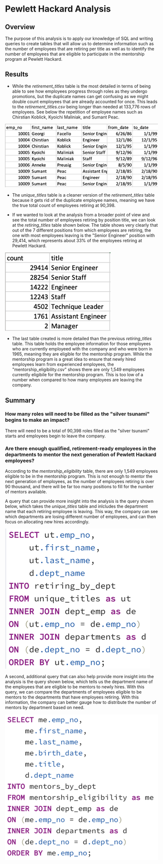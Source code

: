 # Pewlett Hackard Analysis

## Overview
The purpose of this analysis is to apply our knowledge of SQL and writing queries to create tables that will allow us to determine information such as the number of employees that are retiring per title as well as to identify the number of employees that are eligible to participate in the mentorship program at Pewlett Hackard.

## Results
* While the *retirement_titles* table is the most detailed in terms of being able to see how employees progress through roles as they undergo promotions, but the duplicate names can get confusing as we might double count employees that are already accounted for once. This leads to the *retirement_titles.csv* being longer than needed at 133,776 rows of employees. See below the repetition of employee names such as Chirstian Koblick, Kyoichi	Maliniak, and Sumant	Peac.

![retirement_titles.png](retirement_titles.png)

* The *unique_titles* table is a cleaner version of the *retirement_titles* table because it gets rid of the duplicate employee names, meaning we have the true total count of employees retiring at 90,398.

* If we wanted to look at the analysis from a broader point of view and see the total number of employees retiring by position title, we can look at the *retiring_titles* table shown below. The table shows very clearly that out of the 7 different positions from which employees are retiring, the one with most employees leaving is the "Senior Engineer" position with 29,414, which represents about 33% of the employees retiring at Pewlett Hackard.

![retiring_titles.png](retiring_titles.png)

* The last table created is more detailed than the previous *retiring_titles* table. This table holds the employee information for those employees who are currently employeed with the company and who were born in 1965, meaning they are eligible for the mentorship program. While the mentorship program is a great idea to ensure that newly hired employees learn from experienced employees, the "mentorship_eligibility.csv" shows there are only 1,549 employees currently eligibile for the mentorship program. This is too low of a number when compared to how many employees are leaving the company.

## Summary

### How many roles will need to be filled as the "silver tsunami" begins to make an impact?
There will need to be a total of 90,398 roles filled as the "silver tsunami" starts and employees begin to leave the company.
  
### Are there enough qualified, retirement-ready employees in the departments to mentor the next generation of Pewlett Hackard employees?
According to the *mentorship_eligibility* table, there are only 1,549 employees eligible to be in the mentorship program. This is not enough to mentor the next generation of employees, as the number of employees retiring is over 90 thousand, and there will be far too many positions to fill for the number of mentors available.

A query that can provide more insight into the analysis is the query shown below, which takes the *unique_titles* table and inlcludes the department name that each retiring employee is leaving. This way, the company can see which departments are losing different number of employees, and can then focus on allocating new hires accordingly.

![retiring_by_dept.png](retiring_by_dept.png)

A second, additional query that can also help provide more insight into the analysis is the query shown below, which tells us the department name of the employees that are eligible to be mentors to newly hires. With this query, we can compare the departments of employees eligible to be mentors to the departments that have employees retiring. With this information, the company can better gauge how to distribute the number of mentors by department based on need.

![mentors_by_dept.png](mentors_by_dept.png)
  
